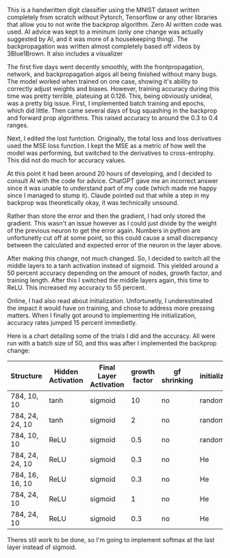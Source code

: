 This is a handwritten digit classifier using the MNIST dataset written completely from scratch without Pytorch, Tensorflow or any other libraries that allow you to not write the backprop algorithm. Zero AI written code was used. AI advice was kept to a mininum (only one change was actually suggested by AI, and it was more of a housekeeping thing). The backpropagation was written almost completely based off videos by 3Blue1Brown. It also includes a visualizer

The first five days went decently smoothly, with the frontpropagation, network, and backpropagation algos all being finished without many bugs. The model worked when trained on one case, showing it's ability to correctly adjust weights and biases. However, training accuracy during this time was pretty terrible, plateuing at 0.126. This, being obviously unideal, was a pretty big issue. First, I implemented batch training and epochs, which did little. Then came several days of bug squashing in the backprop and forward prop algorithms. This raised accuracy to around the 0.3 to 0.4 ranges. 

Next, I edited the lost funtction. Originally, the total loss and loss derivatives used the MSE loss function. I kept the MSE as a metric of how well the model was performing, but switched to the derivatives to cross-entrophy. This did not do much for accuracy values. 

At this point it had been around 20 hours of developing, and I decided to consult AI with the code for advice. ChatGPT gave me an incorrect answer since it was unable to understand part of my code (which made me happy since I managed to stump it). Claude pointed out that while a step in my backprop was theoretically okay, it was technically unsound. 

Rather than store the error and then the gradient, I had only stored the gradient. This wasn't an issue however as I could just divide by the weight of the previous neuron to get the error again. Numbers in python are unfortunetly cut off at some point, so this could cause a small discrepancy between the calculated and expected error of the neuron in the layer above. 

After making this change, not much changed. So, I decided to switch all the middle layers to a tanh activation instead of sigmoid. This yielded around a 50 percent accuracy depending on the amount of nodes, growth factor, and training length. After this I switched the middle layers again, this time to ReLU. This increased my accuracy to 55 percent.

Online, I had also read about initialization. Unfortunetly, I underestimated the impact it would have on training, and chose to address more pressing matters. When I finally got around to implementing He initialization, accuracy rates jumped 15 percent immedietly.  


Here is a chart detailing some of the trials I did and the accuracy. All were run with a batch size of 50, and this was after I implemented the backprop change:



|Structure|Hidden Activation|Final Layer Activation|growth factor|gf shrinking|initialization|Accuracy|
|---------|-----------------|----------------------|--------|-|-|-|
|784, 10, 10|tanh|sigmoid|10|no|random|0.4421|
|784, 24, 24, 10|tanh|sigmoid|2|no|random|0.5571
|784, 10, 10|ReLU|sigmoid|0.5|no|random|0.3246|
|784, 24, 24, 10|ReLU|sigmoid|0.3|no|He|0.6397|
|784, 16, 16, 10|ReLU|sigmoid|0.3|no|He|0.6224|
|784, 24, 10|ReLU|sigmoid|1|no|He|0.6863|
|784, 24, 10|ReLU|sigmoid|0.3|no|He|0.696|




Theres stil work to be done, so I'm going to implement softmax at the last layer instead of sigmoid.
